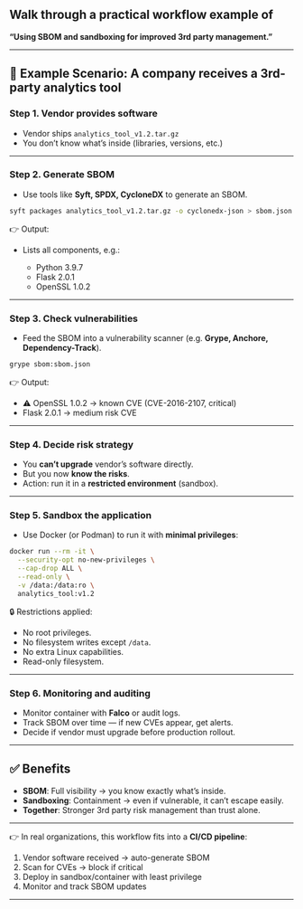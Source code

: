 ## Walk through a **practical workflow example** of
**“Using SBOM and sandboxing for improved 3rd party management.”**

---

## 🔹 Example Scenario: A company receives a 3rd-party analytics tool

### **Step 1. Vendor provides software**

* Vendor ships `analytics_tool_v1.2.tar.gz`
* You don’t know what’s inside (libraries, versions, etc.)

---

### **Step 2. Generate SBOM**

* Use tools like **Syft, SPDX, CycloneDX** to generate an SBOM.

```bash
syft packages analytics_tool_v1.2.tar.gz -o cyclonedx-json > sbom.json
```

👉 Output:

* Lists all components, e.g.:

  * Python 3.9.7
  * Flask 2.0.1
  * OpenSSL 1.0.2

---

### **Step 3. Check vulnerabilities**

* Feed the SBOM into a vulnerability scanner (e.g. **Grype, Anchore, Dependency-Track**).

```bash
grype sbom:sbom.json
```

👉 Output:

* ⚠️ OpenSSL 1.0.2 → known CVE (CVE-2016-2107, critical)
* Flask 2.0.1 → medium risk CVE

---

### **Step 4. Decide risk strategy**

* You **can’t upgrade** vendor’s software directly.
* But you now **know the risks**.
* Action: run it in a **restricted environment** (sandbox).

---

### **Step 5. Sandbox the application**

* Use Docker (or Podman) to run it with **minimal privileges**:

```bash
docker run --rm -it \
  --security-opt no-new-privileges \
  --cap-drop ALL \
  --read-only \
  -v /data:/data:ro \
  analytics_tool:v1.2
```

🔒 Restrictions applied:

* No root privileges.
* No filesystem writes except `/data`.
* No extra Linux capabilities.
* Read-only filesystem.

---

### **Step 6. Monitoring and auditing**

* Monitor container with **Falco** or audit logs.
* Track SBOM over time — if new CVEs appear, get alerts.
* Decide if vendor must upgrade before production rollout.

---

## ✅ Benefits

* **SBOM**: Full visibility → you know exactly what’s inside.
* **Sandboxing**: Containment → even if vulnerable, it can’t escape easily.
* **Together**: Stronger 3rd party risk management than trust alone.

---

👉 In real organizations, this workflow fits into a **CI/CD pipeline**:

1. Vendor software received → auto-generate SBOM
2. Scan for CVEs → block if critical
3. Deploy in sandbox/container with least privilege
4. Monitor and track SBOM updates

---

